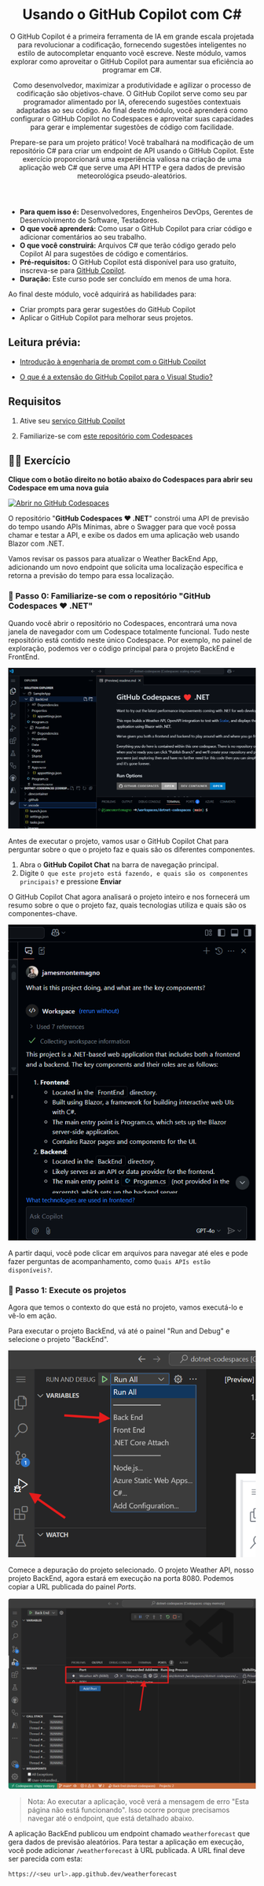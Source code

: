 <header>

# Usando o GitHub Copilot com C#

O GitHub Copilot é a primeira ferramenta de IA em grande escala projetada para revolucionar a codificação, fornecendo sugestões inteligentes no estilo de autocompletar enquanto você escreve. Neste módulo, vamos explorar como aproveitar o GitHub Copilot para aumentar sua eficiência ao programar em C#.

Como desenvolvedor, maximizar a produtividade e agilizar o processo de codificação são objetivos-chave. O GitHub Copilot serve como seu par programador alimentado por IA, oferecendo sugestões contextuais adaptadas ao seu código. Ao final deste módulo, você aprenderá como configurar o GitHub Copilot no Codespaces e aproveitar suas capacidades para gerar e implementar sugestões de código com facilidade.

Prepare-se para um projeto prático! Você trabalhará na modificação de um repositório C# para criar um endpoint de API usando o GitHub Copilot. Este exercício proporcionará uma experiência valiosa na criação de uma aplicação web C# que serve uma API HTTP e gera dados de previsão meteorológica pseudo-aleatórios.

</header>

- **Para quem isso é:** Desenvolvedores, Engenheiros DevOps, Gerentes de Desenvolvimento de Software, Testadores.
- **O que você aprenderá:** Como usar o GitHub Copilot para criar código e adicionar comentários ao seu trabalho.
- **O que você construirá:** Arquivos C# que terão código gerado pelo Copilot AI para sugestões de código e comentários.
- **Pré-requisitos:** O GitHub Copilot está disponível para uso gratuito, inscreva-se para [GitHub Copilot](https://gh.io/copilot).
- **Duração:** Este curso pode ser concluído em menos de uma hora.

Ao final deste módulo, você adquirirá as habilidades para:

- Criar prompts para gerar sugestões do GitHub Copilot
- Aplicar o GitHub Copilot para melhorar seus projetos.

## Leitura prévia:
- [Introdução à engenharia de prompt com o GitHub Copilot](https://learn.microsoft.com/training/modules/introduction-prompt-engineering-with-github-copilot)

- [O que é a extensão do GitHub Copilot para o Visual Studio?](https://learn.microsoft.com/en-us/visualstudio/ide/visual-studio-github-copilot-extension?view=vs-2022)

## Requisitos

1. Ative seu [serviço GitHub Copilot](https://github.com/github-copilot/signup)

1. Familiarize-se com [este repositório com Codespaces](https://github.com/github/dotnet-codespaces)

## 💪🏽 Exercício

**Clique com o botão direito no botão abaixo do Codespaces para abrir seu Codespace em uma nova guia**

[![Abrir no GitHub Codespaces](https://github.com/codespaces/badge.svg)](https://codespaces.new/github/dotnet-codespaces)

O repositório "**GitHub Codespaces ♥️ .NET**" constrói uma API de previsão do tempo usando APIs Mínimas, abre o Swagger para que você possa chamar e testar a API, e exibe os dados em uma aplicação web usando Blazor com .NET.

Vamos revisar os passos para atualizar o Weather BackEnd App, adicionando um novo endpoint que solicita uma localização específica e retorna a previsão do tempo para essa localização.

### 🤔 Passo 0: Familiarize-se com o repositório "GitHub Codespaces ♥️ .NET"

Quando você abrir o repositório no Codespaces, encontrará uma nova janela de navegador com um Codespace totalmente funcional. Tudo neste repositório está contido neste único Codespace. Por exemplo, no painel de exploração, podemos ver o código principal para o projeto BackEnd e FrontEnd.

![novo Codespace com todos os repositórios em execução](./images/005OpenRepoInCodeSpaces.png)

Antes de executar o projeto, vamos usar o GitHub Copilot Chat para perguntar sobre o que o projeto faz e quais são os diferentes componentes.

1. Abra o **GitHub Copilot Chat** na barra de navegação principal.
1. Digite `O que este projeto está fazendo, e quais são os componentes principais?` e pressione **Enviar**

O GitHub Copilot Chat agora analisará o projeto inteiro e nos fornecerá um resumo sobre o que o projeto faz, quais tecnologias utiliza e quais são os componentes-chave.

![Copilot Chat descrevendo o projeto](./images/004AskCopilotAboutProject.png)

A partir daqui, você pode clicar em arquivos para navegar até eles e pode fazer perguntas de acompanhamento, como `Quais APIs estão disponíveis?`.

### 🚀 Passo 1: Execute os projetos

Agora que temos o contexto do que está no projeto, vamos executá-lo e vê-lo em ação.

Para executar o projeto BackEnd, vá até o painel "Run and Debug" e selecione o projeto "BackEnd".

![abrir program.cs no projeto BackEnd](./images/006RunBackEndProject.png)

Comece a depuração do projeto selecionado. O projeto Weather API, nosso projeto BackEnd, agora estará em execução na porta 8080. Podemos copiar a URL publicada do painel *Ports*.

![Copiar URL do app do painel de portas](./images/007ProjectRunningOpenInNewTab.png)

> Nota: Ao executar a aplicação, você verá a mensagem de erro "Esta página não está funcionando". Isso ocorre porque precisamos navegar até o endpoint, que está detalhado abaixo.

A aplicação BackEnd publicou um endpoint chamado `weatherforecast` que gera dados de previsão aleatórios. Para testar a aplicação em execução, você pode adicionar `/weatherforecast` à URL publicada. A URL final deve ser parecida com esta:

```bash
https://<seu url>.app.github.dev/weatherforecast
